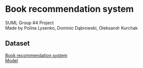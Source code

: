 # Book recommendation system
SUML Group #4 Project \
Made by Polina Lysenko, Dominic Dąbrowski, Oleksandr Kurchak

## Dataset
[Book recommendation system](https://www.kaggle.com/code/midouazerty/book-recommendation-system-with-machine-learning)\
[Model](https://towardsdatascience.com/building-a-collaborative-filtering-recommender-system-with-tensorflow-82e63d27b420)
